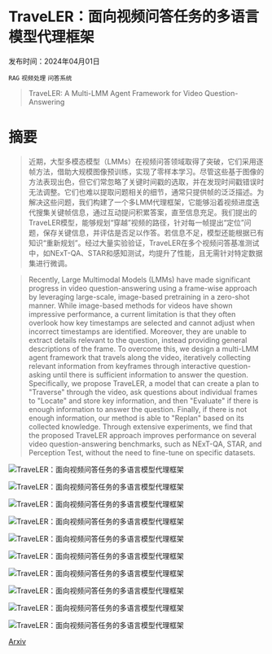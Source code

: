 # TraveLER：面向视频问答任务的多语言模型代理框架

发布时间：2024年04月01日

`RAG` `视频处理` `问答系统`

> TraveLER: A Multi-LMM Agent Framework for Video Question-Answering

# 摘要

> 近期，大型多模态模型（LMMs）在视频问答领域取得了突破，它们采用逐帧方法，借助大规模图像预训练，实现了零样本学习。尽管这些基于图像的方法表现出色，但它们常忽略了关键时间戳的选取，并在发现时间戳错误时无法调整。它们也难以提取问题相关的细节，通常只提供帧的泛泛描述。为解决这些问题，我们构建了一个多LMM代理框架，它能够沿着视频进度迭代搜集关键帧信息，通过互动提问积累答案，直至信息充足。我们提出的TraveLER模型，能够规划“穿越”视频的路径，针对每一帧提出“定位”问题，保存关键信息，并评估是否足以作答。若信息不足，模型还能根据已有知识“重新规划”。经过大量实验验证，TraveLER在多个视频问答基准测试中，如NExT-QA、STAR和感知测试，均提升了性能，且无需针对特定数据集进行微调。

> Recently, Large Multimodal Models (LMMs) have made significant progress in video question-answering using a frame-wise approach by leveraging large-scale, image-based pretraining in a zero-shot manner. While image-based methods for videos have shown impressive performance, a current limitation is that they often overlook how key timestamps are selected and cannot adjust when incorrect timestamps are identified. Moreover, they are unable to extract details relevant to the question, instead providing general descriptions of the frame. To overcome this, we design a multi-LMM agent framework that travels along the video, iteratively collecting relevant information from keyframes through interactive question-asking until there is sufficient information to answer the question. Specifically, we propose TraveLER, a model that can create a plan to "Traverse" through the video, ask questions about individual frames to "Locate" and store key information, and then "Evaluate" if there is enough information to answer the question. Finally, if there is not enough information, our method is able to "Replan" based on its collected knowledge. Through extensive experiments, we find that the proposed TraveLER approach improves performance on several video question-answering benchmarks, such as NExT-QA, STAR, and Perception Test, without the need to fine-tune on specific datasets.

![TraveLER：面向视频问答任务的多语言模型代理框架](../../../paper_images/2404.01476/x1.png)

![TraveLER：面向视频问答任务的多语言模型代理框架](../../../paper_images/2404.01476/x2.png)

![TraveLER：面向视频问答任务的多语言模型代理框架](../../../paper_images/2404.01476/x3.png)

![TraveLER：面向视频问答任务的多语言模型代理框架](../../../paper_images/2404.01476/x4.png)

![TraveLER：面向视频问答任务的多语言模型代理框架](../../../paper_images/2404.01476/x5.png)

![TraveLER：面向视频问答任务的多语言模型代理框架](../../../paper_images/2404.01476/x6.png)

![TraveLER：面向视频问答任务的多语言模型代理框架](../../../paper_images/2404.01476/x7.png)

![TraveLER：面向视频问答任务的多语言模型代理框架](../../../paper_images/2404.01476/x8.png)

![TraveLER：面向视频问答任务的多语言模型代理框架](../../../paper_images/2404.01476/x9.png)

![TraveLER：面向视频问答任务的多语言模型代理框架](../../../paper_images/2404.01476/x10.png)

[Arxiv](https://arxiv.org/abs/2404.01476)